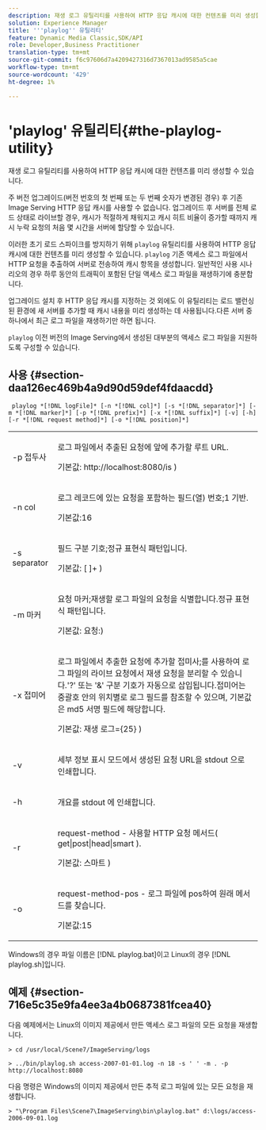 ```yaml
---
description: 재생 로그 유틸리티를 사용하여 HTTP 응답 캐시에 대한 컨텐츠를 미리 생성할 수 있습니다.
solution: Experience Manager
title: '''playlog'' 유틸리티'
feature: Dynamic Media Classic,SDK/API
role: Developer,Business Practitioner
translation-type: tm+mt
source-git-commit: f6c97606d7a4209427316d7367013ad9585a5cae
workflow-type: tm+mt
source-wordcount: '429'
ht-degree: 1%

---
```



# &#39;playlog&#39; 유틸리티{#the-playlog-utility}

재생 로그 유틸리티를 사용하여 HTTP 응답 캐시에 대한 컨텐츠를 미리 생성할 수 있습니다.

주 버전 업그레이드(버전 번호의 첫 번째 또는 두 번째 숫자가 변경된 경우) 후 기존 Image Serving HTTP 응답 캐시를 사용할 수 없습니다. 업그레이드 후 서버를 전체 로드 상태로 라이브할 경우, 캐시가 적절하게 채워지고 캐시 히트 비율이 증가할 때까지 캐시 누락 요청의 처음 몇 시간을 서버에 할당할 수 있습니다.

이러한 초기 로드 스파이크를 방지하기 위해 `playlog` 유틸리티를 사용하여 HTTP 응답 캐시에 대한 컨텐츠를 미리 생성할 수 있습니다. `playlog` 기존 액세스 로그 파일에서 HTTP 요청을 추출하여 서버로 전송하여 캐시 항목을 생성합니다. 일반적인 사용 시나리오의 경우 하루 동안의 트래픽이 포함된 단일 액세스 로그 파일을 재생하기에 충분합니다.

업그레이드 설치 후 HTTP 응답 캐시를 지정하는 것 외에도 이 유틸리티는 로드 밸런싱된 환경에 새 서버를 추가할 때 캐시 내용을 미리 생성하는 데 사용됩니다.다른 서버 중 하나에서 최근 로그 파일을 재생하기만 하면 됩니다.

`playlog` 이전 버전의 Image Serving에서 생성된 대부분의 액세스 로그 파일을 지원하도록 구성할 수 있습니다.

## 사용 {#section-daa126ec469b4a9d90d59def4fdaacdd}

` playlog *[!DNL logFile]* [-n *[!DNL col]*] [-s *[!DNL separator]*] [-m *[!DNL marker]*] [-p *[!DNL prefix]*] [-x *[!DNL suffix]*] [-v] [-h] [-r *[!DNL request method]*] [-o *[!DNL position]*]`

<table id="simpletable_39B9638BCB0F4244B5155C958C044C31"> 
 <tr class="strow"> 
  <td class="stentry"> <p> <span class="codeph"> -p  <span class="varname"> 접두사  </span> </span> </p> </td> 
  <td class="stentry"> <p>로그 파일에서 추출된 요청에 앞에 추가할 루트 URL. </p> <p>기본값:<span class="filepath"> http://localhost:8080/is </span>) </p> </td> 
 </tr> 
 <tr class="strow"> 
  <td class="stentry"> <p> <span class="codeph"> -n  <span class="varname"> col  </span> </span> </p> </td> 
  <td class="stentry"> <p>로그 레코드에 있는 요청을 포함하는 필드(열) 번호;1 기반. </p> <p>기본값:16 </p> </td> 
 </tr> 
 <tr class="strow"> 
  <td class="stentry"> <p> <span class="codeph"> -s  <span class="varname"> separator  </span> </span> </p> </td> 
  <td class="stentry"> <p>필드 구분 기호;정규 표현식 패턴입니다. </p> <p>기본값: <span class="codeph"> [ ]+ </span>) </p> </td> 
 </tr> 
 <tr class="strow"> 
  <td class="stentry"> <p> <span class="codeph"> -m  <span class="varname"> 마커  </span> </span> </p> </td> 
  <td class="stentry"> <p>요청 마커;재생할 로그 파일의 요청을 식별합니다.정규 표현식 패턴입니다. </p> <p>기본값:<span class="codeph"> 요청:</span>) </p> </td> 
 </tr> 
 <tr class="strow"> 
  <td class="stentry"> <p> <span class="codeph"> -x  <span class="varname"> 접미어  </span> </span> </p> </td> 
  <td class="stentry"> <p>로그 파일에서 추출한 요청에 추가할 접미사;를 사용하여 로그 파일의 라이브 요청에서 재생 요청을 분리할 수 있습니다.'?' 또는 '&amp;' 구분 기호가 자동으로 삽입됩니다.접미어는 중괄호 안의 위치별로 로그 필드를 참조할 수 있으며, 기본값은 md5 서명 필드에 해당합니다. </p> <p>기본값:<span class="codeph"> 재생 로그={25} </span>) </p> </td> 
 </tr> 
 <tr class="strow"> 
  <td class="stentry"> <p> <span class="codeph"> -v </span> </p> </td> 
  <td class="stentry"> <p>세부 정보 표시 모드에서 생성된 요청 URL을 <span class="codeph"> stdout </span>으로 인쇄합니다. </p> </td> 
 </tr> 
 <tr class="strow"> 
  <td class="stentry"> <p> <span class="codeph"> -h </span> </p> </td> 
  <td class="stentry"> <p>개요를 <span class="codeph"> stdout </span>에 인쇄합니다. </p> </td> 
 </tr> 
 <tr class="strow"> 
  <td class="stentry"> <p> <span class="codeph"> -r </span> </p> </td> 
  <td class="stentry"> <p>request-method - 사용할 HTTP 요청 메서드( <span class="codeph"> get|post|head|smart </span>). </p> <p>기본값:<span class="codeph"> 스마트 </span>) </p> </td> 
 </tr> 
 <tr class="strow"> 
  <td class="stentry"> <p> <span class="codeph"> -o </span> </p> </td> 
  <td class="stentry"> <p>request-method-pos - 로그 파일에 pos하여 원래 메서드를 찾습니다. </p> <p>기본값:15 </p> </td> 
 </tr> 
</table>

Windows의 경우 파일 이름은 [!DNL playlog.bat]이고 Linux의 경우 [!DNL playlog.sh]입니다.

## 예제 {#section-716e5c35e9fa4ee3a4b0687381fcea40}

다음 예제에서는 Linux의 이미지 제공에서 만든 액세스 로그 파일의 모든 요청을 재생합니다.

`> cd /usr/local/Scene7/ImageServing/logs`

`> ../bin/playlog.sh access-2007-01-01.log -n 18 -s ' ' -m . -p http://localhost:8080`

다음 명령은 Windows의 이미지 제공에서 만든 추적 로그 파일에 있는 모든 요청을 재생합니다.

`> "\Program Files\Scene7\ImageServing\bin\playlog.bat" d:\logs/access-2006-09-01.log`

